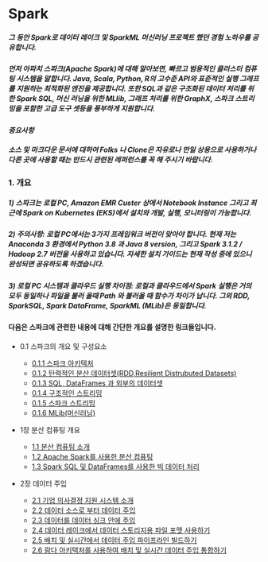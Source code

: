 # Spark

##### 그 동안 Spark로 데이터 레이크 및 SparkML 머신러닝 프로젝트 했던 경험 노하우를 공유합니다.  
##### 먼저 아파치 스파크(Apache Spark)에 대해 알아보면, 빠르고 범용적인 클러스터 컴퓨팅 시스템을 말합니다. Java, Scala, Python, R의 고수준 API와 표준적인 실행 그래프를 지원하는 최적화된 엔진을 제공합니다. 또한 SQL과 같은 구조화된 데이터 처리를 위한 Spark SQL, 머신 러닝을 위한 MLlib, 그래프 처리를 위한 GraphX, 스파크 스트리밍을 포함한 고급 도구 셋등을 풍부하게 지원합니다.

***중요사항***
##### 소스 및 마크다운 문서에 대하여 Folks 나 Clone은 자유로나 만일 상용으로 사용하거나 다른 곳에 사용할 때는 반드시 관련된 레퍼런스를 꼭 해 주시기 바랍니다. 

### 1. 개요
#####  1) 스파크는 로컬 PC, Amazon EMR Custer 상에서 Notebook Instance 그리고 최근에 Spark on Kubernetes (EKS)에서 설치와 개발, 실행, 모니터링이 가능합니다.  
#####  2) 주의사항: 로컬 PC에서는 3가지 프레임워크 버전이 맞아야 합니다. 현재 저는 Anaconda 3 환경에서 Python 3.8 과 Java 8 version, 그리고 Spark 3.1.2 / Hadoop 2.7 버전을 사용하고 있습니다. 자세한 설치 가이드는 현재 작성 중에 있으니 완성되면 공유하도록 하겠습니다.
#####  3) 로컬 PC 시스템과 클라우드 실행 차이점: 로컬과 클라우드에서 Spark 실행은 거의 모두 동일하나 파일을 불러 올때 Path 와 불러올 때 함수가 차이가 납니다. 그외 RDD, SparkSQL, Spark DataFrame, SparkML (MLib)은 동일합니다.

#### 다음은 스파크에 관련한 내용에 대해 간단한 개요를 설명한 링크들입니다. 

- 0.1 스파크의 개요 및 구성요소
  - [0.1.1 스파크 아키텍처](https://github.com/synabreu/Spark/blob/main/Chapter00/Spark_Introduction_01.md)
  - [0.1.2 탄력적인 분산 데이터셋(RDD,Resilient Distrubuted Datasets)](https://github.com/synabreu/Spark/blob/main/Chapter00/Spark_Introduction_02.md)
  - [0.1.3 SQL, DataFrames 과 외부의 데이터셋](https://github.com/synabreu/Spark/blob/main/Chapter00/Spark_Introduction_03.md)
  - [0.1.4 구조적인 스트리밍](https://github.com/synabreu/Spark/blob/main/Chapter00/Spark_Introduction_04.md)
  - [0.1.5 스파크 스트리밍](https://github.com/synabreu/Spark/blob/main/Chapter00/Spark_Introduction_05.md)
  - [0.1.6 MLib(머신러닝)](https://github.com/synabreu/Spark/blob/main/Chapter00/Spark_Introduction_06.md)
  
- 1장 분산 컴퓨팅 개요
  - [1.1 분산 컴퓨팅 소개](https://github.com/synabreu/Spark/blob/main/Chapter01/Distributed_Computing_00.md) 
  - [1.2 Apache Spark를 사용한 분산 컴퓨팅](https://github.com/synabreu/Spark/blob/main/Chapter01/Apache_Spark_01.md)
  - [1.3 Spark SQL 및 DataFrames를 사용한 빅 데이터 처리](https://github.com/synabreu/Spark/blob/main/Chapter01/Spark_SQL_01.md)

- 2장 데이터 주입
  - [2.1 기업 의사결정 지원 시스템 소개](https://github.com/synabreu/Spark/blob/main/Chapter02/Decision_Support_00.md)
  - [2.2 데이터 소스로 부터 데이터 주입](https://github.com/synabreu/Spark/blob/main/Chapter02/Data_Sources_00.md)
  - [2.3 데이터를 데이터 싱크 안에 주입](https://github.com/synabreu/Spark/blob/main/Chapter02/Data_Sinks_00.md)
  - [2.4 데이터 레이크에서 데이터 스토리지용 파일 포맷 사용하기](https://github.com/synabreu/Spark/blob/main/Chapter02/File_Formats_00.md)
  - [2.5 배치 및 실시간에서 데이터 주입 파이프라인 빌드하기](https://github.com/synabreu/Spark/blob/main/Chapter02/Ingestion_Pipelines_00.md)
  - [2.6 람다 아키텍처를 사용하여 배치 및 실시간 데이터 주입 통합하기](https://github.com/synabreu/Spark/blob/main/Chapter02/Lambda_Architecture_00.md)











